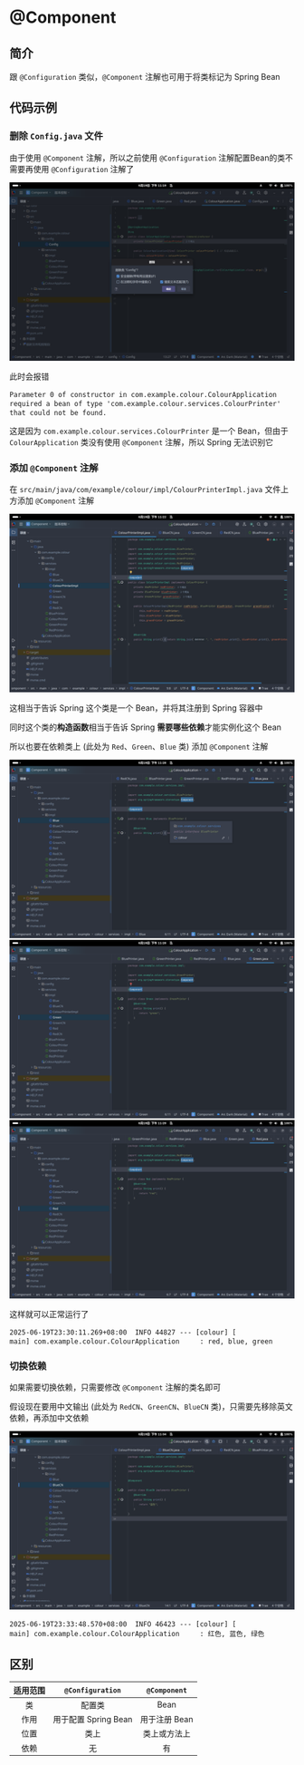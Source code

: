 # @Component

## 简介

跟 `@Configuration` 类似，`@Component` 注解也可用于将类标记为 Spring Bean

## 代码示例

### 删除 `Config.java` 文件

由于使用 `@Component` 注解，所以之前使用 `@Configuration` 注解配置Bean的类不需要再使用 `@Configuration` 注解了

![delete](imgs/delete.png)

此时会报错

```
Parameter 0 of constructor in com.example.colour.ColourApplication required a bean of type 'com.example.colour.services.ColourPrinter' that could not be found.
```

这是因为 `com.example.colour.services.ColourPrinter` 是一个 Bean，但由于 `ColourApplication` 类没有使用 `@Component` 注解，所以 Spring 无法识别它

### 添加 `@Component` 注解

在 `src/main/java/com/example/colour/impl/ColourPrinterImpl.java` 文件上方添加 `@Component` 注解

![add](imgs/add.png)

这相当于告诉 Spring 这个类是一个 Bean，并将其注册到 Spring 容器中

同时这个类的**构造函数**相当于告诉 Spring **需要哪些依赖**才能实例化这个 Bean

所以也要在依赖类上 (此处为 `Red`、`Green`、`Blue` 类) 添加 `@Component` 注解

![add2](imgs/add2.png)
![add3](imgs/add3.png)
![add4](imgs/add4.png)

这样就可以正常运行了

```
2025-06-19T23:30:11.269+08:00  INFO 44827 --- [colour] [           main] com.example.colour.ColourApplication     : red, blue, green
```

### 切换依赖

如果需要切换依赖，只需要修改 `@Component` 注解的类名即可

假设现在要用中文输出 (此处为 `RedCN`、`GreenCN`、`BlueCN` 类)，只需要先移除英文依赖，再添加中文依赖

![switch](imgs/switch.png)

```
2025-06-19T23:33:48.570+08:00  INFO 46423 --- [colour] [           main] com.example.colour.ColourApplication     : 红色, 蓝色, 绿色
```

## 区别

| 适用范围 | `@Configuration` | `@Component` |
| :-------: | :--------------: | :-----------: |
| 类       | 配置类          | Bean         |
| 作用     | 用于配置 Spring Bean | 用于注册 Bean |
| 位置     | 类上            | 类上或方法上  |
| 依赖     | 无              | 有           |
